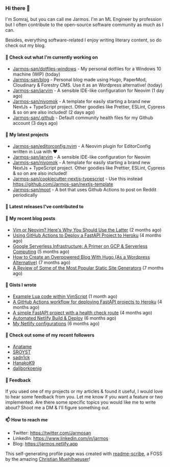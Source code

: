 ### Hi there 👋

I'm Somraj, but you can call me Jarmos. I'm an ML Engineer by profession but I often contribute to the open-source software community as much as I can.

Besides, everything software-related I enjoy writing literary content, so do check out my blog.

#### 👷 Check out what I'm currently working on

- [Jarmos-san/dotfiles-windows](https://github.com/Jarmos-san/dotfiles-windows) - My personal dotfiles for a Windows 10 machine (WIP) (today)
- [Jarmos-san/blog](https://github.com/Jarmos-san/blog) - Personal blog made using Hugo, PaperMod, Cloudinary &amp; Forestry CMS. Use it as an Wordpress alternative! (today)
- [Jarmos-san/jarvim](https://github.com/Jarmos-san/jarvim) - A sensible IDE-like configuration for Neovim (1 day ago)
- [Jarmos-san/niyomok](https://github.com/Jarmos-san/niyomok) - A template for easily starting a brand new NextJs &#43; TypeScript project. Other goodies like Prettier, ESLint, Cypress &amp; so on are also included! (2 days ago)
- [Jarmos-san/.github](https://github.com/Jarmos-san/.github) - Default community health files for my Github account (3 days ago)

#### 🌱 My latest projects

- [Jarmos-san/editorconfig.nvim](https://github.com/Jarmos-san/editorconfig.nvim) - A Neovim plugin for EditorConfig written in Lua with ❤️
- [Jarmos-san/jarvim](https://github.com/Jarmos-san/jarvim) - A sensible IDE-like configuration for Neovim
- [Jarmos-san/niyomok](https://github.com/Jarmos-san/niyomok) - A template for easily starting a brand new NextJs &#43; TypeScript project. Other goodies like Prettier, ESLint, Cypress &amp; so on are also included!
- [Jarmos-san/cookiecutter-nextjs-typescript](https://github.com/Jarmos-san/cookiecutter-nextjs-typescript) - Use this instead https://github.com/Jarmos-san/nextjs-template
- [Jarmos-san/moot](https://github.com/Jarmos-san/moot) - A bot that uses Github Actions to post on Reddit periodically

#### 🔭 Latest releases I've contributed to


#### 📜 My recent blog posts

- [Vim or Neovim? Here&#39;s Why You Should Use the Latter](https://jarmos.netlify.app/posts/vim-vs-neovim/) (2 months ago)
- [Using GitHub Actions to Deploy a FastAPI Project to Heroku](https://jarmos.netlify.app/posts/using-github-actions-to-deploy-a-fastapi-project-to-heroku/) (4 months ago)
- [Google Serverless Infrastructure: A Primer on GCP &amp; Serverless Computing](https://jarmos.netlify.app/posts/details-of-google-serverless-computing/) (5 months ago)
- [How to Create an Overpowered Blog With Hugo (As a Wordpress Alternative)](https://jarmos.netlify.app/posts/blogging-with-hugo-as-an-wordpress-alternative/) (7 months ago)
- [A Review of Some of the Most Popular Static Site Generators](https://jarmos.netlify.app/posts/reviewing-popular-static-site-generators/) (7 months ago)

#### 📓 Gists I wrote

- [Example Lua code within VimScript](https://gist.github.com/0d40d1428701b7e1e6e317dfe651e73b) (1 month ago)
- [A GitHub Actions workflow for deploying FastAPI projects to Heroku](https://gist.github.com/8c2cf1718ab7c1ced7a1e54fa8e29e79) (4 months ago)
- [A simple FastAPI project with a health check route](https://gist.github.com/0b655a3f75b698833188922b714562e5) (4 months ago)
- [Automated Netlify Build &amp; Deploy](https://gist.github.com/d4f41f18c96770b9b8286c5b69753b58) (6 months ago)
- [My Netlify configurations](https://gist.github.com/e0d160ae26799d85a856fb1d9b756df4) (6 months ago)

#### 👯 Check out some of my recent followers

- [Anatame](https://github.com/Anatame)
- [SROYST](https://github.com/SROYST)
- [sadn1ck](https://github.com/sadn1ck)
- [HanakoK9](https://github.com/HanakoK9)
- [daliborkoenig](https://github.com/daliborkoenig)

#### 💬 Feedback

If you used one of my projects or my articles & found it useful, I would love to hear some feedback from you. Let me know if you want a feature or two implemented. Are there some specific topics you would like me to write about? Shoot me a DM & I'll figure something out.

#### 📫 How to reach me

- Twitter: https://twitter.com/Jarmosan
- LinkedIn: https://www.linkedin.com/in/jarmos
- Blog: https://jarmos.netlify.app

This self-generating profile page was created with [readme-scribe](https://github.com/muesli/readme-scribe), a FOSS by the amazing [Christian Muehlhaeuser](https://github.com/muesli)!
